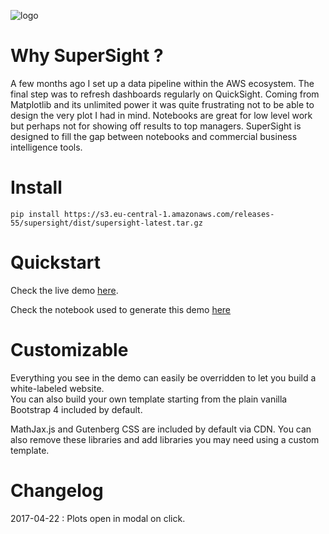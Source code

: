 ![logo](https://s3.eu-central-1.amazonaws.com/camo-bucket/logo_small.svg)

# Why SuperSight ?

A few months ago I set up a data pipeline within the AWS ecosystem. The final step was to refresh dashboards regularly on QuickSight. Coming from Matplotlib and its unlimited power it was quite frustrating not to be able to design the very plot I had in mind. Notebooks are great for low level work but perhaps not for showing off results to top managers. SuperSight is designed to fill the gap between notebooks and commercial business intelligence tools.

# Install

`pip install https://s3.eu-central-1.amazonaws.com/releases-55/supersight/dist/supersight-latest.tar.gz`

# Quickstart

Check the live demo [here](http://supersight-demo.s3-website.eu-central-1.amazonaws.com/index.html).

Check the notebook used to generate this demo [here](https://nbviewer.jupyter.org/github/CamilleMo/SuperSight/blob/master/SuperSight_Intro.ipynb)

# Customizable

Everything you see in the demo can easily be overridden to let you build a white-labeled website.  
You can also build your own template starting from the plain vanilla Bootstrap 4 included by default.  
  
MathJax.js and Gutenberg CSS are included by default via CDN. You can also remove these libraries and add libraries you may need using a custom template.

# Changelog

2017-04-22 : Plots open in modal on click.